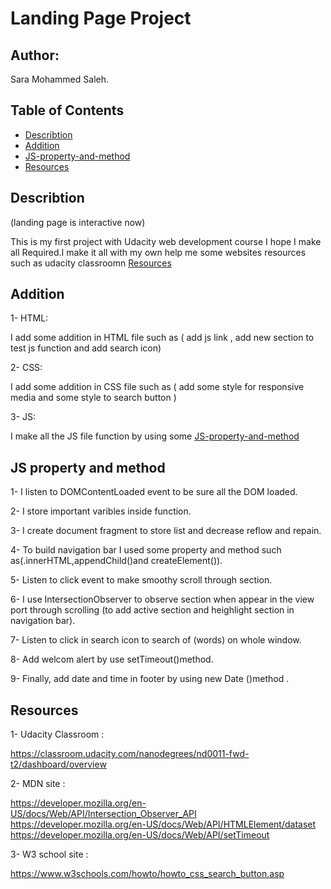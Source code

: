 # Landing Page Project

## Author:

Sara Mohammed Saleh.

## Table of Contents

- [Describtion](#Describtion)
- [Addition](#Addition)
- [JS-property-and-method](#JS-property-and-method)
- [Resources](#Resources)

## Describtion

(landing page is interactive now)

This is my first project with Udacity web development course I hope I make all Required.I make it all with my own help me some websites resources such as udacity classroomn [Resources](#Resources)

## Addition

1- HTML:

I add some addition in HTML file such as ( add js link , add new section to test js function and add search icon)

2- CSS:

I add some addition in CSS file such as ( add some style for responsive media and some style to search button )

3- JS:

I make all the JS file function by using some [JS-property-and-method](#JS-property-and-method)

## JS property and method

1- I listen to DOMContentLoaded event to be sure all the DOM loaded.

2- I store important varibles inside function.

3- I create document fragment to store list and decrease reflow and repain.

4- To build navigation bar I used some property and method such as(.innerHTML,appendChild()and createElement()).

5- Listen to click event to make smoothy scroll through section.

6- I use IntersectionObserver to observe section when appear in the view port through scrolling (to add active section and heighlight section in navigation bar).

7- Listen to click in search icon to search of (words) on whole window.

8- Add welcom alert by use setTimeout()method.

9- Finally, add date and time in footer by using new Date ()method .

## Resources

1- Udacity Classroom :

https://classroom.udacity.com/nanodegrees/nd0011-fwd-t2/dashboard/overview

2- MDN site :

https://developer.mozilla.org/en-US/docs/Web/API/Intersection_Observer_API
https://developer.mozilla.org/en-US/docs/Web/API/HTMLElement/dataset
https://developer.mozilla.org/en-US/docs/Web/API/setTimeout

3- W3 school site :

https://www.w3schools.com/howto/howto_css_search_button.asp
